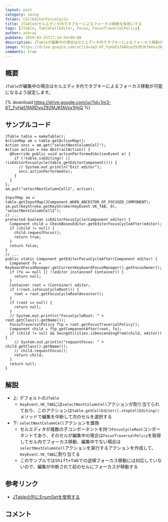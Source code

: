 ```yaml
---
layout: post
category: swing
folder: CellEditorFocusCycle
title: JTableのセルエディタ内でタブキーによるフォーカス移動を有効にする
tags: [JTable, TableCellEditor, Focus, FocusTraversalPolicy]
author: aterai
pubdate: 2019-03-25T17:24:54+09:00
description: JTableが編集中の場合はセルエディタ内でタブキーによるフォーカス移動が可能になるよう設定します。
image: https://drive.google.com/uc?id=1m3-6T_FyHa51fARDyoZ92MJKfAVox1HjjQ
comments: true
---
```

## 概要
`JTable`が編集中の場合はセルエディタ内でタブキーによるフォーカス移動が可能になるよう設定します。

{% download https://drive.google.com/uc?id=1m3-6T_FyHa51fARDyoZ92MJKfAVox1HjjQ %}

## サンプルコード
<pre class="prettyprint"><code>JTable table = makeTable();
ActionMap am = table.getActionMap();
Action sncc = am.get("selectNextColumnCell");
Action action = new AbstractAction() {
  @Override public void actionPerformed(ActionEvent e) {
    if (!table.isEditing() || !isEditorFocusCycle(table.getEditorComponent())) {
      // System.out.println("Exit editor");
      sncc.actionPerformed(e);
    }
  }
};
am.put("selectNextColumnCell2", action);

InputMap im = table.getInputMap(JComponent.WHEN_ANCESTOR_OF_FOCUSED_COMPONENT);
im.put(KeyStroke.getKeyStroke(KeyEvent.VK_TAB, 0), "selectNextColumnCell2");
// ...
protected boolean isEditorFocusCycle(Component editor) {
  Component child = CheckBoxesEditor.getEditorFocusCycleAfter(editor);
  if (child != null) {
    child.requestFocus();
    return true;
  }
  return false;
}
// ...
public static Component getEditorFocusCycleAfter(Component editor) {
  Component fo = KeyboardFocusManager.getCurrentKeyboardFocusManager().getFocusOwner();
  if (fo == null || !(editor instanceof Container)) {
    return null;
  }
  Container root = (Container) editor;
  if (!root.isFocusCycleRoot()) {
    root = root.getFocusCycleRootAncestor();
  }
  if (root == null) {
    return null;
  }
  // System.out.println("FocusCycleRoot: " + root.getClass().getName());
  FocusTraversalPolicy ftp = root.getFocusTraversalPolicy();
  Component child = ftp.getComponentAfter(root, fo);
  if (child != null &amp;&amp; SwingUtilities.isDescendingFrom(child, editor)) {
    // System.out.println("requestFocus: " + child.getClass().getName());
    // child.requestFocus();
    return child;
  }
  return null;
}
</code></pre>

## 解説
- 上: デフォルトの`JTable`
    - `KeyEvent.VK_TAB`には`selectNextColumnCell`アクションが割り当てられており、このアクションは`table.getCellEditor().stopCellEditing()`メソッドで編集を中断して次のセルを選択する
- 下: `selectNextColumnCell`アクションを置換
    - セルエディタが複数の子コンポーネントを持つ`FocusCycleRoot`コンポーネントであり、そのセルが編集中の場合は`FocusTraversalPolicy`を取得してセル内でフォーカス移動、編集中でない場合は`selectNextColumnCell`アクションを実行するアクションを作成して、`KeyEvent.VK_TAB`に割り当てる
    - このサンプルでは<kbd>Shift+Tab</kbd>での逆順フォーカス移動には対応していないので、編集が中断されて前のセルにフォーカスが移動する

<!-- dummy comment line for breaking list -->

## 参考リンク
- [JTableの列にEnumSetを使用する](https://ateraimemo.com/Swing/EnumSet.html)

<!-- dummy comment line for breaking list -->

## コメント
